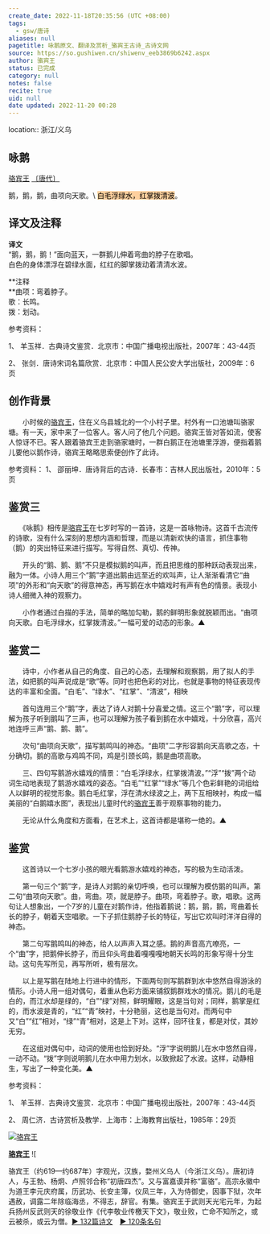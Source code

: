 ```yaml
---
create_date: 2022-11-18T20:35:56 (UTC +08:00)
tags:
  - gsw/唐诗
aliases: null
pagetitle: 咏鹅原文、翻译及赏析_骆宾王古诗_古诗文网
source: https://so.gushiwen.cn/shiwenv_eeb3869b6242.aspx
author: 骆宾王
status: 已完成
category: null
notes: false
recite: true
uid: null
date updated: 2022-11-20 00:28
---
```


location:: 浙江/义乌

## 咏鹅

[骆宾王](https://so.gushiwen.cn/authorv_b8f9680ff0fe.aspx) [〔唐代〕](https://so.gushiwen.cn/shiwens/default.aspx?cstr=%e5%94%90%e4%bb%a3)

鹅，鹅，鹅，曲项向天歌。\ <mark style="background: #FFB86CA6;">白毛浮绿水，红掌拨清波</mark>。

## 译文及注释

**译文**\
“鹅，鹅，鹅！”面向蓝天，一群鹅儿伸着弯曲的脖子在歌唱。\
白色的身体漂浮在碧绿水面，红红的脚掌拨动着清清水波。

**注释\
**曲项：弯着脖子。\
歌：长鸣。\
拨：划动。

参考资料：

1、 羊玉祥．古典诗文鉴赏．北京市：中国广播电视出版社，2007年：43-44页

2、 张剑．唐诗宋词名篇欣赏．北京市：中国人民公安大学出版社，2009年：6页

## 创作背景

　　小时候的[骆宾王](https://so.gushiwen.cn/authorv_b8f9680ff0fe.aspx)，住在义乌县城北的一个小村子里。村外有一口池塘叫骆家塘。有一天，家中来了一位客人。客人问了他几个问题。骆宾王皆对答如流，使客人惊讶不已。客人跟着骆宾王走到骆家塘时，一群白鹅正在池塘里浮游，便指着鹅儿要他以鹅作诗，骆宾王略略思索便创作了此诗。

参考资料：
1、 邵丽坤．唐诗背后的古诗．长春市：吉林人民出版社，2010年：5页

## 鉴赏三

　　《咏鹅》相传是[骆宾王](https://so.gushiwen.cn/authorv_b8f9680ff0fe.aspx)在七岁时写的一首诗，这是一首咏物诗。这首千古流传的诗歌，没有什么深刻的思想内涵和哲理，而是以清新欢快的语言，抓住事物（鹅）的突出特征来进行描写。写得自然、真切、传神。

　　开头的“鹅、鹅、鹅”不只是模拟鹅的叫声，而且把思维的那种跃动表现出来，融为一体。小诗人用三个“鹅”字道出鹅由远至近的欢叫声，让人渐渐看清它“曲项”的外形和“向天歌”的得意神态，再写鹅在水中嬉戏时有声有色的情景。表现小诗人细微入神的观察力。

　　小作者通过白描的手法，简单的略加勾勒，鹅的鲜明形象就脱颖而出。“曲项向天歌。白毛浮绿水，红掌拨清波。”一幅可爱的动态的形象。▲

## 鉴赏二

　　诗中，小作者从自己的角度、自己的心态，去理解和观察鹅，用了拟人的手法，如把鹅的叫声说成是“歌”等。同时也把色彩的对比，也就是事物的特征表现传达的丰富和全面。“白毛”、“绿水”、“红掌”、“清波”，相映

　　首句连用三个“鹅”字，表达了诗人对鹅十分喜爱之情。这三个“鹅”字，可以理解为孩子听到鹅叫了三声，也可以理解为孩子看到鹅在水中嬉戏，十分欣喜，高兴地连呼三声“鹅、鹅、鹅”。

　　次句“曲项向天歌”，描写鹅鸣叫的神态。“曲项”二字形容鹅向天高歌之态，十分确切。鹅的高歌与鸡鸣不同，鸡是引颈长鸣，鹅是曲项高歌。

　　三、四句写鹅游水嬉戏的情景：“白毛浮绿水，红掌拨清波。”“浮”“拨”两个动词生动地表现了鹅游水嬉戏的姿态。“白毛”“红掌”“绿水”等几个色彩鲜艳的词组给人以鲜明的视觉形象。鹅白毛红掌，浮在清水绿波之上，两下互相映衬，构成一幅美丽的“白鹅嬉水图”，表现出儿童时代的[骆宾王](https://so.gushiwen.cn/authorv_b8f9680ff0fe.aspx)善于观察事物的能力。

　　无论从什么角度和方面看，在艺术上，这首诗都是堪称一绝的。▲

## 鉴赏

　　这首诗以一个七岁小孩的眼光看鹅游水嬉戏的神态，写的极为生动活泼。

　　第一句三个“鹅”字，是诗人对鹅的亲切呼唤，也可以理解为模仿鹅的叫声。第二句“曲项向天歌”。曲，弯曲。项，就是脖子。曲项，弯着脖子。歌，唱歌。这两句让人想象出，一个7岁的儿童在对鹅作诗，他指着鹅说：鹅，鹅，鹅，弯曲着长长的脖子，朝着天空唱歌。一下子抓住鹅脖子长的特征，写出它欢叫时洋洋自得的神态。

　　第二句写鹅鸣叫的神态，给人以声声入耳之感。鹅的声音高亢嘹亮，一个“曲”字，把鹅伸长脖子，而且仰头弯曲着嘎嘎嘎地朝天长鸣的形象写得十分生动。这句先写所见，再写所听，极有层次。

　　以上是写鹅在陆地上行进中的情形，下面两句则写鹅群到水中悠然自得游泳的情形。小诗人用一组对偶句，着重从色彩方面来铺叙鹅群戏水的情况。鹅儿的毛是白的，而江水却是绿的，“白”“绿”对照，鲜明耀眼，这是当句对；同样，鹅掌是红的，而水波是青的，“红”“青”映衬，十分艳丽，这也是当句对。而两句中又“白”“红”相对，“绿”“青”相对，这是上下对。这样，回环往复，都是对仗，其妙无穷。

　　在这组对偶句中，动词的使用也恰到好处。“浮”字说明鹅儿在水中悠然自得，一动不动。“拨”字则说明鹅儿在水中用力划水，以致掀起了水波。这样，动静相生，写出了一种变化美。▲

参考资料：

1、 羊玉祥．古典诗文鉴赏．北京市：中国广播电视出版社，2007年：43-44页

2、 周仁济．古诗赏析及教学．上海市：上海教育出版社，1985年：29页

[![骆宾王](https://song.gushiwen.cn/authorImg/luobinwang.jpg)](https://so.gushiwen.cn/authorv_b8f9680ff0fe.aspx)

[**骆宾王**](https://so.gushiwen.cn/authorv_b8f9680ff0fe.aspx) ![

骆宾王（约619—约687年）字观光，汉族，婺州义乌人（今浙江义乌）。唐初诗人，与王勃、杨炯、卢照邻合称“初唐四杰”。又与富嘉谟并称“富骆”。高宗永徽中为道王李元庆府属，历武功、长安主簿，仪凤三年，入为侍御史，因事下狱，次年遇赦，调露二年除临海丞，不得志，辞官。有集。骆宾王于武则天光宅元年，为起兵扬州反武则天的徐敬业作《代李敬业传檄天下文》，敬业败，亡命不知所之，或云被杀，或云为僧。[► 132篇诗文](https://so.gushiwen.cn/shiwens/default.aspx?astr=%e9%aa%86%e5%ae%be%e7%8e%8b)　[► 120条名句](https://so.gushiwen.cn/mingjus/default.aspx?astr=%e9%aa%86%e5%ae%be%e7%8e%8b)
